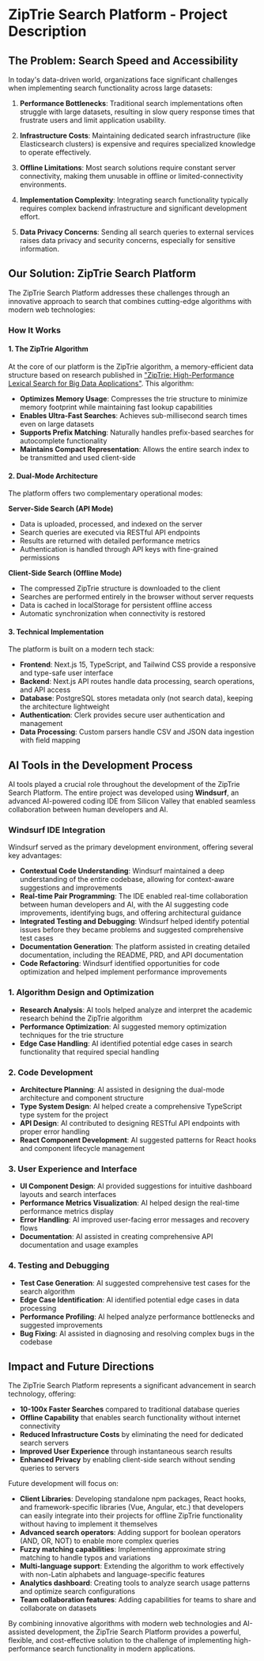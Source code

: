 # ZipTrie Search Platform - Project Description

## The Problem: Search Speed and Accessibility

In today's data-driven world, organizations face significant challenges when implementing search functionality across large datasets:

1. **Performance Bottlenecks**: Traditional search implementations often struggle with large datasets, resulting in slow query response times that frustrate users and limit application usability.

2. **Infrastructure Costs**: Maintaining dedicated search infrastructure (like Elasticsearch clusters) is expensive and requires specialized knowledge to operate effectively.

3. **Offline Limitations**: Most search solutions require constant server connectivity, making them unusable in offline or limited-connectivity environments.

4. **Implementation Complexity**: Integrating search functionality typically requires complex backend infrastructure and significant development effort.

5. **Data Privacy Concerns**: Sending all search queries to external services raises data privacy and security concerns, especially for sensitive information.

## Our Solution: ZipTrie Search Platform

The ZipTrie Search Platform addresses these challenges through an innovative approach to search that combines cutting-edge algorithms with modern web technologies:

### How It Works

#### 1. The ZipTrie Algorithm

At the core of our platform is the ZipTrie algorithm, a memory-efficient data structure based on research published in ["ZipTrie: High-Performance Lexical Search for Big Data Applications"](https://arxiv.org/pdf/2505.04953). This algorithm:

- **Optimizes Memory Usage**: Compresses the trie structure to minimize memory footprint while maintaining fast lookup capabilities
- **Enables Ultra-Fast Searches**: Achieves sub-millisecond search times even on large datasets
- **Supports Prefix Matching**: Naturally handles prefix-based searches for autocomplete functionality
- **Maintains Compact Representation**: Allows the entire search index to be transmitted and used client-side

#### 2. Dual-Mode Architecture

The platform offers two complementary operational modes:

**Server-Side Search (API Mode)**
- Data is uploaded, processed, and indexed on the server
- Search queries are executed via RESTful API endpoints
- Results are returned with detailed performance metrics
- Authentication is handled through API keys with fine-grained permissions

**Client-Side Search (Offline Mode)**
- The compressed ZipTrie structure is downloaded to the client
- Searches are performed entirely in the browser without server requests
- Data is cached in localStorage for persistent offline access
- Automatic synchronization when connectivity is restored

#### 3. Technical Implementation

The platform is built on a modern tech stack:

- **Frontend**: Next.js 15, TypeScript, and Tailwind CSS provide a responsive and type-safe user interface
- **Backend**: Next.js API routes handle data processing, search operations, and API access
- **Database**: PostgreSQL stores metadata only (not search data), keeping the architecture lightweight
- **Authentication**: Clerk provides secure user authentication and management
- **Data Processing**: Custom parsers handle CSV and JSON data ingestion with field mapping

## AI Tools in the Development Process

AI tools played a crucial role throughout the development of the ZipTrie Search Platform. The entire project was developed using **Windsurf**, an advanced AI-powered coding IDE from Silicon Valley that enabled seamless collaboration between human developers and AI.

### Windsurf IDE Integration

Windsurf served as the primary development environment, offering several key advantages:

- **Contextual Code Understanding**: Windsurf maintained a deep understanding of the entire codebase, allowing for context-aware suggestions and improvements
- **Real-time Pair Programming**: The IDE enabled real-time collaboration between human developers and AI, with the AI suggesting code improvements, identifying bugs, and offering architectural guidance
- **Integrated Testing and Debugging**: Windsurf helped identify potential issues before they became problems and suggested comprehensive test cases
- **Documentation Generation**: The platform assisted in creating detailed documentation, including the README, PRD, and API documentation
- **Code Refactoring**: Windsurf identified opportunities for code optimization and helped implement performance improvements

### 1. Algorithm Design and Optimization

- **Research Analysis**: AI tools helped analyze and interpret the academic research behind the ZipTrie algorithm
- **Performance Optimization**: AI suggested memory optimization techniques for the trie structure
- **Edge Case Handling**: AI identified potential edge cases in search functionality that required special handling

### 2. Code Development

- **Architecture Planning**: AI assisted in designing the dual-mode architecture and component structure
- **Type System Design**: AI helped create a comprehensive TypeScript type system for the project
- **API Design**: AI contributed to designing RESTful API endpoints with proper error handling
- **React Component Development**: AI suggested patterns for React hooks and component lifecycle management

### 3. User Experience and Interface

- **UI Component Design**: AI provided suggestions for intuitive dashboard layouts and search interfaces
- **Performance Metrics Visualization**: AI helped design the real-time performance metrics display
- **Error Handling**: AI improved user-facing error messages and recovery flows
- **Documentation**: AI assisted in creating comprehensive API documentation and usage examples

### 4. Testing and Debugging

- **Test Case Generation**: AI suggested comprehensive test cases for the search algorithm
- **Edge Case Identification**: AI identified potential edge cases in data processing
- **Performance Profiling**: AI helped analyze performance bottlenecks and suggested improvements
- **Bug Fixing**: AI assisted in diagnosing and resolving complex bugs in the codebase

## Impact and Future Directions

The ZipTrie Search Platform represents a significant advancement in search technology, offering:

- **10-100x Faster Searches** compared to traditional database queries
- **Offline Capability** that enables search functionality without internet connectivity
- **Reduced Infrastructure Costs** by eliminating the need for dedicated search servers
- **Improved User Experience** through instantaneous search results
- **Enhanced Privacy** by enabling client-side search without sending queries to servers

Future development will focus on:
- **Client Libraries**: Developing standalone npm packages, React hooks, and framework-specific libraries (Vue, Angular, etc.) that developers can easily integrate into their projects for offline ZipTrie functionality without having to implement it themselves
- **Advanced search operators**: Adding support for boolean operators (AND, OR, NOT) to enable more complex queries
- **Fuzzy matching capabilities**: Implementing approximate string matching to handle typos and variations
- **Multi-language support**: Extending the algorithm to work effectively with non-Latin alphabets and language-specific features
- **Analytics dashboard**: Creating tools to analyze search usage patterns and optimize search configurations
- **Team collaboration features**: Adding capabilities for teams to share and collaborate on datasets

By combining innovative algorithms with modern web technologies and AI-assisted development, the ZipTrie Search Platform provides a powerful, flexible, and cost-effective solution to the challenge of implementing high-performance search functionality in modern applications.
